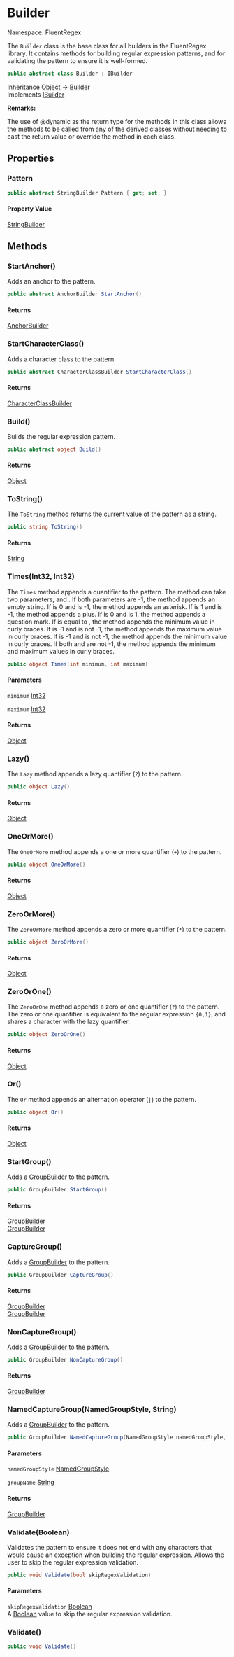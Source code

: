 # Builder

Namespace: FluentRegex

The `Builder` class is the base class for all builders in the FluentRegex library. It contains methods for building regular expression patterns, and for validating the pattern to ensure it is well-formed.

```csharp
public abstract class Builder : IBuilder
```

Inheritance [Object](https://docs.microsoft.com/en-us/dotnet/api/system.object) → [Builder](./fluentregex.builder.md)<br>
Implements [IBuilder](./fluentregex.ibuilder.md)

**Remarks:**

The use of @dynamic as the return type for the methods in this class allows the methods to be called from any of the derived classes without needing to cast the return value or override the method in each class.

## Properties

### **Pattern**

```csharp
public abstract StringBuilder Pattern { get; set; }
```

#### Property Value

[StringBuilder](https://docs.microsoft.com/en-us/dotnet/api/system.text.stringbuilder)<br>

## Methods

### **StartAnchor()**

Adds an anchor to the pattern.

```csharp
public abstract AnchorBuilder StartAnchor()
```

#### Returns

[AnchorBuilder](./fluentregex.anchorbuilder.md)<br>

### **StartCharacterClass()**

Adds a character class to the pattern.

```csharp
public abstract CharacterClassBuilder StartCharacterClass()
```

#### Returns

[CharacterClassBuilder](./fluentregex.characterclassbuilder.md)<br>

### **Build()**

Builds the regular expression pattern.

```csharp
public abstract object Build()
```

#### Returns

[Object](https://docs.microsoft.com/en-us/dotnet/api/system.object)<br>

### **ToString()**

The `ToString` method returns the current value of the pattern as a string.

```csharp
public string ToString()
```

#### Returns

[String](https://docs.microsoft.com/en-us/dotnet/api/system.string)<br>

### **Times(Int32, Int32)**

The `Times` method appends a quantifier to the pattern. The method can take two parameters,  and .
 If both parameters are -1, the method appends an empty string. If  is 0 and  is -1, the method appends an asterisk.
 If  is 1 and  is -1, the method appends a plus.
 If  is 0 and  is 1, the method appends a question mark.
 If  is equal to , the method appends the minimum value in curly braces.
 If  is -1 and  is not -1, the method appends the maximum value in curly braces.
 If  is -1 and  is not -1, the method appends the minimum value in curly braces.
 If both  and  are not -1, the method appends the minimum and maximum values in curly braces.

```csharp
public object Times(int minimum, int maximum)
```

#### Parameters

`minimum` [Int32](https://docs.microsoft.com/en-us/dotnet/api/system.int32)<br>

`maximum` [Int32](https://docs.microsoft.com/en-us/dotnet/api/system.int32)<br>

#### Returns

[Object](https://docs.microsoft.com/en-us/dotnet/api/system.object)<br>

### **Lazy()**

The `Lazy` method appends a lazy quantifier (`?`) to the pattern.

```csharp
public object Lazy()
```

#### Returns

[Object](https://docs.microsoft.com/en-us/dotnet/api/system.object)<br>

### **OneOrMore()**

The `OneOrMore` method appends a one or more quantifier (`+`) to the pattern.

```csharp
public object OneOrMore()
```

#### Returns

[Object](https://docs.microsoft.com/en-us/dotnet/api/system.object)<br>

### **ZeroOrMore()**

The `ZeroOrMore` method appends a zero or more quantifier (`*`) to the pattern.

```csharp
public object ZeroOrMore()
```

#### Returns

[Object](https://docs.microsoft.com/en-us/dotnet/api/system.object)<br>

### **ZeroOrOne()**

The `ZeroOrOne` method appends a zero or one quantifier (`?`) to the pattern. The zero or one quantifier is equivalent to the regular expression `{0,1}`, and shares a character with the lazy quantifier.

```csharp
public object ZeroOrOne()
```

#### Returns

[Object](https://docs.microsoft.com/en-us/dotnet/api/system.object)<br>

### **Or()**

The `Or` method appends an alternation operator (`|`) to the pattern.

```csharp
public object Or()
```

#### Returns

[Object](https://docs.microsoft.com/en-us/dotnet/api/system.object)<br>

### **StartGroup()**

Adds a [GroupBuilder](./fluentregex.groupbuilder.md) to the pattern.

```csharp
public GroupBuilder StartGroup()
```

#### Returns

[GroupBuilder](./fluentregex.groupbuilder.md)<br>
[GroupBuilder](./fluentregex.groupbuilder.md)

### **CaptureGroup()**

Adds a [GroupBuilder](./fluentregex.groupbuilder.md) to the pattern.

```csharp
public GroupBuilder CaptureGroup()
```

#### Returns

[GroupBuilder](./fluentregex.groupbuilder.md)<br>
[GroupBuilder](./fluentregex.groupbuilder.md)

### **NonCaptureGroup()**

Adds a [GroupBuilder](./fluentregex.groupbuilder.md) to the pattern.

```csharp
public GroupBuilder NonCaptureGroup()
```

#### Returns

[GroupBuilder](./fluentregex.groupbuilder.md)<br>

### **NamedCaptureGroup(NamedGroupStyle, String)**

Adds a [GroupBuilder](./fluentregex.groupbuilder.md) to the pattern.

```csharp
public GroupBuilder NamedCaptureGroup(NamedGroupStyle namedGroupStyle, string groupName)
```

#### Parameters

`namedGroupStyle` [NamedGroupStyle](./fluentregex.namedgroupstyle.md)<br>

`groupName` [String](https://docs.microsoft.com/en-us/dotnet/api/system.string)<br>

#### Returns

[GroupBuilder](./fluentregex.groupbuilder.md)<br>

### **Validate(Boolean)**

Validates the pattern to ensure it does not end with any characters that would cause an exception when building the regular expression. Allows the user to skip the regular expression validation.

```csharp
public void Validate(bool skipRegexValidation)
```

#### Parameters

`skipRegexValidation` [Boolean](https://docs.microsoft.com/en-us/dotnet/api/system.boolean)<br>
A [Boolean](https://docs.microsoft.com/en-us/dotnet/api/system.boolean) value to skip the regular expression validation.

### **Validate()**

```csharp
public void Validate()
```
